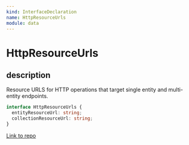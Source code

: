 ```yaml
---
kind: InterfaceDeclaration
name: HttpResourceUrls
module: data
---
```


# HttpResourceUrls

## description

Resource URLS for HTTP operations that target single entity
and multi-entity endpoints.

```ts
interface HttpResourceUrls {
  entityResourceUrl: string;
  collectionResourceUrl: string;
}
```

[Link to repo](https://github.com/ngrx/platform/blob/master/modules/data/src/dataservices/http-url-generator.ts#L18-L33)
